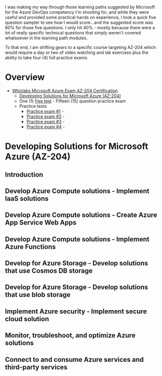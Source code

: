 I was making my way through those learning paths suggested by Microsoft for the Azure DevOps competency I'm shooting for, and while they were useful and provided some practical hands on experience, I took a quick five question sampler to see how I would score...and the suggested score was 80% for those five questions. I only hit 40% - mostly because there were a lot of really specific technical questions that simply weren't covered whatsoever in the learning path modules.

To that end, I am shifting gears to a specific course targeting AZ-204 which would require a day or two of video watching and lab exercises plus the ability to take four (4) full practice exams.

# Overview

- [Whizlabs Microsoft Azure Exam AZ-204 Certification](https://www.whizlabs.com/microsoft-azure-certification-az-204/)
  - [Developing Solutions for Microsoft Azure (AZ-204)](https://www.whizlabs.com/learn/course/microsoft-azure-az-204/)
  - One (1) [free test](https://www.whizlabs.com/learn/course/microsoft-azure-az-204/) - Fifteen (15) question practice exam
  - Practice tests
    - [Practice exam #1](https://www.whizlabs.com/learn/course/microsoft-azure-az-204/) -
    - [Practice exam #2](https://www.whizlabs.com/learn/course/microsoft-azure-az-204/) -
    - [Practice exam #3](https://www.whizlabs.com/learn/course/microsoft-azure-az-204/) -
    - [Practice exam #4](https://www.whizlabs.com/learn/course/microsoft-azure-az-204/) -

# Developing Solutions for Microsoft Azure (AZ-204)

## Introduction

## Develop Azure Compute solutions - Implement IaaS solutions

## Develop Azure Compute solutions - Create Azure App Service Web Apps

## Develop Azure Compute solutions - Implement Azure Functions

## Develop for Azure Storage - Develop solutions that use Cosmos DB storage

## Develop for Azure Storage - Develop solutions that use blob storage

## Implement Azure security - Implement secure cloud solution

## Monitor, troubleshoot, and optimize Azure solutions

## Connect to and consume Azure services and third-party services
